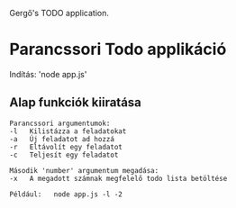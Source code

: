 Gergő's TODO application.


Parancssori Todo applikáció
=============================
Indítás: 'node app.js'

## Alap funkciók kiiratása

    Parancssori argumentumok:
    -l   Kilistázza a feladatokat
    -a   Új feladatot ad hozzá
    -r   Eltávolít egy feladatot
    -c   Teljesít egy feladatot

    Második 'number' argumentum megadása:
    -x   A megadott számnak megfelelő todo lista betöltése
    
    Például:   node app.js -l -2